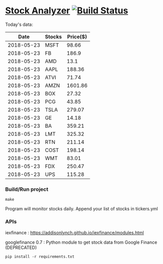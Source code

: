 # [Stock Analyzer](https://ogoyal.github.io/StockAnalyzer/) [![Build Status](https://travis-ci.org/ogoyal/StockAnalyzer.svg?branch=master)](https://travis-ci.org/ogoyal/StockAnalyzer)

Today's data:

| Date| Stocks| Price($) | 
| --- | --- | ---  | 
| 2018-05-23| MSFT| 98.66 | 
| 2018-05-23| FB| 186.9 | 
| 2018-05-23| AMD| 13.1 | 
| 2018-05-23| AAPL| 188.36 | 
| 2018-05-23| ATVI| 71.74 | 
| 2018-05-23| AMZN| 1601.86 | 
| 2018-05-23| BOX| 27.32 | 
| 2018-05-23| PCG| 43.85 | 
| 2018-05-23| TSLA| 279.07 | 
| 2018-05-23| GE| 14.18 | 
| 2018-05-23| BA| 359.21 | 
| 2018-05-23| LMT| 325.32 | 
| 2018-05-23| RTN| 211.14 | 
| 2018-05-23| COST| 198.14 | 
| 2018-05-23| WMT| 83.01 | 
| 2018-05-23| FDX| 250.47 | 
| 2018-05-23| UPS| 115.28 | 

### Build/Run project

```
make
```

Program will monitor stocks daily. Append your list of stocks in tickers.yml

### APIs
iexfinance : https://addisonlynch.github.io/iexfinance/modules.html

googlefinance 0.7 : Python module to get stock data from Google Finance (DEPRECATED)

```
pip install -r requirements.txt
```
